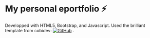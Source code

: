 # My personal eportfolio ⚡️
Developped with HTML5, Bootstrap, and Javascript.
Used the brilliant template from cobidev: [![GitHub](https://img.shields.io/github/license/cobidev/simplefolio?color=blue)](https://github.com/cobidev/simplefolio/blob/master/LICENSE.md) .